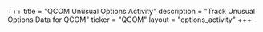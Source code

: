 +++
title = "QCOM Unusual Options Activity"
description = "Track Unusual Options Data for QCOM"
ticker = "QCOM"
layout = "options_activity"
+++


